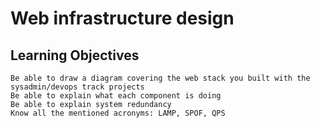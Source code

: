 # Web infrastructure design

## Learning Objectives


    Be able to draw a diagram covering the web stack you built with the sysadmin/devops track projects
    Be able to explain what each component is doing
    Be able to explain system redundancy
    Know all the mentioned acronyms: LAMP, SPOF, QPS
